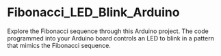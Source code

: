 # Fibonacci_LED_Blink_Arduino
Explore the Fibonacci sequence through this Arduino project. The code programmed into your Arduino board controls an LED to blink in a pattern that mimics the Fibonacci sequence. 
